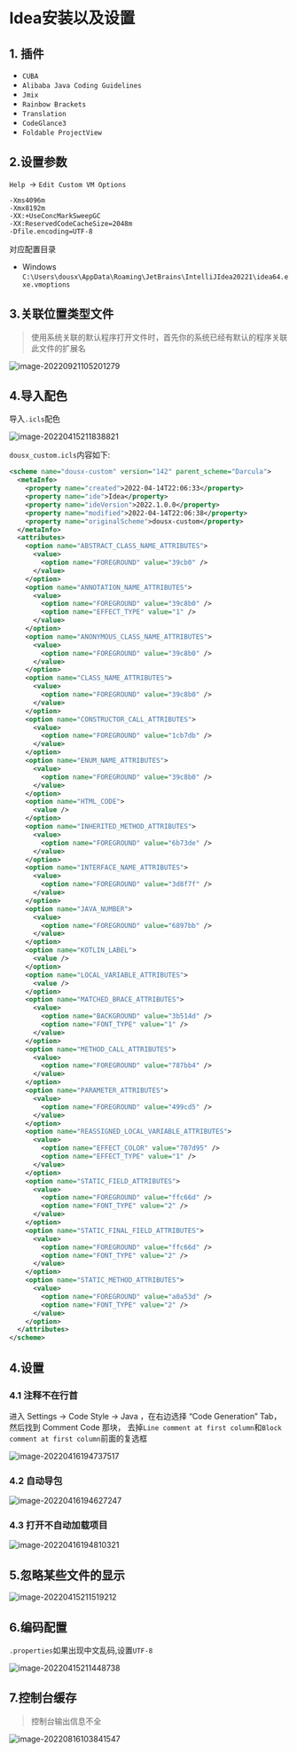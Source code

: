# Idea安装以及设置

## 1. 插件

- `CUBA`                          
- `Alibaba Java Coding Guidelines` 
- `Jmix`                           
- `Rainbow Brackets`              
- `Translation`                    
-  `CodeGlance3`   
-  `Foldable ProjectView`

## 2.设置参数

`Help `-> `Edit Custom VM Options`

```properties
-Xms4096m
-Xmx8192m
-XX:+UseConcMarkSweepGC
-XX:ReservedCodeCacheSize=2048m
-Dfile.encoding=UTF-8
```
对应配置目录
- Windows `C:\Users\dousx\AppData\Roaming\JetBrains\IntelliJIdea20221\idea64.exe.vmoptions`

## 3.关联位置类型文件

> 使用系统关联的默认程序打开文件时，首先你的系统已经有默认的程序关联此文件的扩展名

![image-20220921105201279](https://cruder-figure-bed.oss-cn-beijing.aliyuncs.com/markdown/2022/09/21/10-52-01-538.png)

## 4.导入配色

导入`.icls`配色

![image-20220415211838821](https://cruder-figure-bed.oss-cn-beijing.aliyuncs.com/markdown/2022/04/15/09-18-39-114.png)

`dousx_custom.icls`内容如下:

```xml
<scheme name="dousx-custom" version="142" parent_scheme="Darcula">
  <metaInfo>
    <property name="created">2022-04-14T22:06:33</property>
    <property name="ide">Idea</property>
    <property name="ideVersion">2022.1.0.0</property>
    <property name="modified">2022-04-14T22:06:38</property>
    <property name="originalScheme">dousx-custom</property>
  </metaInfo>
  <attributes>
    <option name="ABSTRACT_CLASS_NAME_ATTRIBUTES">
      <value>
        <option name="FOREGROUND" value="39cb0" />
      </value>
    </option>
    <option name="ANNOTATION_NAME_ATTRIBUTES">
      <value>
        <option name="FOREGROUND" value="39c8b0" />
        <option name="EFFECT_TYPE" value="1" />
      </value>
    </option>
    <option name="ANONYMOUS_CLASS_NAME_ATTRIBUTES">
      <value>
        <option name="FOREGROUND" value="39c8b0" />
      </value>
    </option>
    <option name="CLASS_NAME_ATTRIBUTES">
      <value>
        <option name="FOREGROUND" value="39c8b0" />
      </value>
    </option>
    <option name="CONSTRUCTOR_CALL_ATTRIBUTES">
      <value>
        <option name="FOREGROUND" value="1cb7db" />
      </value>
    </option>
    <option name="ENUM_NAME_ATTRIBUTES">
      <value>
        <option name="FOREGROUND" value="39c8b0" />
      </value>
    </option>
    <option name="HTML_CODE">
      <value />
    </option>
    <option name="INHERITED_METHOD_ATTRIBUTES">
      <value>
        <option name="FOREGROUND" value="6b73de" />
      </value>
    </option>
    <option name="INTERFACE_NAME_ATTRIBUTES">
      <value>
        <option name="FOREGROUND" value="3d8f7f" />
      </value>
    </option>
    <option name="JAVA_NUMBER">
      <value>
        <option name="FOREGROUND" value="6897bb" />
      </value>
    </option>
    <option name="KOTLIN_LABEL">
      <value />
    </option>
    <option name="LOCAL_VARIABLE_ATTRIBUTES">
      <value />
    </option>
    <option name="MATCHED_BRACE_ATTRIBUTES">
      <value>
        <option name="BACKGROUND" value="3b514d" />
        <option name="FONT_TYPE" value="1" />
      </value>
    </option>
    <option name="METHOD_CALL_ATTRIBUTES">
      <value>
        <option name="FOREGROUND" value="787bb4" />
      </value>
    </option>
    <option name="PARAMETER_ATTRIBUTES">
      <value>
        <option name="FOREGROUND" value="499cd5" />
      </value>
    </option>
    <option name="REASSIGNED_LOCAL_VARIABLE_ATTRIBUTES">
      <value>
        <option name="EFFECT_COLOR" value="707d95" />
        <option name="EFFECT_TYPE" value="1" />
      </value>
    </option>
    <option name="STATIC_FIELD_ATTRIBUTES">
      <value>
        <option name="FOREGROUND" value="ffc66d" />
        <option name="FONT_TYPE" value="2" />
      </value>
    </option>
    <option name="STATIC_FINAL_FIELD_ATTRIBUTES">
      <value>
        <option name="FOREGROUND" value="ffc66d" />
        <option name="FONT_TYPE" value="2" />
      </value>
    </option>
    <option name="STATIC_METHOD_ATTRIBUTES">
      <value>
        <option name="FOREGROUND" value="a0a53d" />
        <option name="FONT_TYPE" value="2" />
      </value>
    </option>
  </attributes>
</scheme>
```

## 4.设置

### 4.1 注释不在行首

进入 Settings -> Code Style -> Java ，在右边选择 “Code Generation” Tab，然后找到 Comment Code 那块，
去掉`Line comment at first column`和`Block comment at first column`前面的复选框

![image-20220416194737517](https://cruder-figure-bed.oss-cn-beijing.aliyuncs.com/markdown/2022/04/16/07-47-37-832.png)

### 4.2 自动导包

  ![image-20220416194627247](https://cruder-figure-bed.oss-cn-beijing.aliyuncs.com/markdown/2022/04/16/07-46-27-476.png)

### 4.3 打开不自动加载项目

![image-20220416194810321](https://cruder-figure-bed.oss-cn-beijing.aliyuncs.com/markdown/2022/04/16/07-48-10-612.png)



## 5.忽略某些文件的显示

![image-20220415211519212](https://cruder-figure-bed.oss-cn-beijing.aliyuncs.com/markdown/2022/04/15/09-15-19-552.png)

## 6.编码配置

`.properties`如果出现中文乱码,设置`UTF-8`

![image-20220415211448738](https://cruder-figure-bed.oss-cn-beijing.aliyuncs.com/markdown/2022/04/15/09-14-49-045.png)

## 7.控制台缓存

>  控制台输出信息不全

![image-20220816103841547](https://cruder-figure-bed.oss-cn-beijing.aliyuncs.com/markdown/2022/08/16/10-38-44-855.png)
